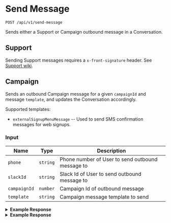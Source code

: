 # Send Message

```
POST /api/v1/send-message
```
Sends either a Support or Campaign outbound message in a Conversation.

## Support

Sending Support messages requires a `x-front-signature` header. See [Support wiki](https://github.com/DoSomething/gambit-conversations/wiki/Support). 

## Campaign

Sends an outbound Campaign message for a given `campaignId` and message `template`, and updates the Conversation accordingly.

Supported templates:

* `externalSignupMenuMessage` -- Used to send SMS confirmation messages for web signups.

### Input

Name | Type | Description
--- | --- | ---
`phone` | `string` | Phone number of User to send outbound message to
`slackId` | `string` | Slack Id of User to send outbound message to
`campaignId` | `number` | Campaign Id of outbound message
`template` | `string` | Campaign message template to send

<details>
<summary><strong>Example Response</strong></summary>

```
curl -X "POST" "http://localhost:5100/api/v1/send-message" \
     -H "Content-Type: application/json; charset=utf-8" \
     -u puppet:totallysecret \
     -d $'{
  "phone": "+15555550750",
  "campaignId": "48",
  "template": "externalSignupMenuMessage"
}'
```

</details>


<details>
<summary><strong>Example Response</strong></summary>

```
{
  "reply": {
    "__v": 0,
    "updatedAt": "2017-08-18T19:36:31.664Z",
    "createdAt": "2017-08-18T19:36:31.664Z",
    "userId": "+15555550750",
    "campaignId": 48,
    "topic": "campaign",
    "conversation": "59972fac96c01d1d6b86c73c",
    "text": "Hey - this is Freddie from DoSomething. Thanks for joining Pride Over Prejudice!\n\nA new White House executive order denies all new refugees entry to the US for 120 days and places a 90-day travel ban on six Muslim-majority nations.\n\nThe solution is simple: Post a selfie to stand in solidarity with refugees and immigrants.\n\nMake sure to take a photo of what you did! When you have Shared some Pictures, text START to share your photo.",
    "template": "externalSignupMenuMessage",
    "direction": "outbound-api-send",
    "_id": "599741bf9f03df1f2c0cb5fb",
    "attachments": []
  }
}
```

</details>
